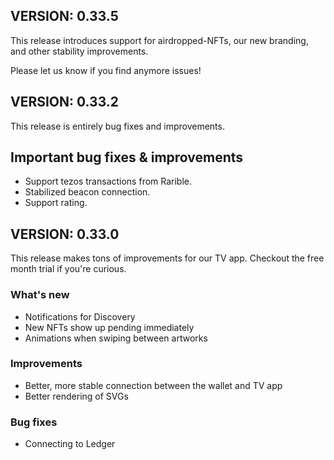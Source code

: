 ## VERSION: 0.33.5
This release introduces support for airdropped-NFTs, our new branding, and other stability improvements. 

Please let us know if you find anymore issues!

## VERSION: 0.33.2
This release is entirely bug fixes and improvements. 

## Important bug fixes & improvements
- Support tezos transactions from Rarible.
- Stabilized beacon connection.
- Support rating.

## VERSION: 0.33.0

This release makes tons of improvements for our TV app. Checkout the free month trial if you're curious. 

### What's new
- Notifications for Discovery
- New NFTs show up pending immediately
- Animations when swiping between artworks

### Improvements
- Better, more stable connection between the wallet and TV app
- Better rendering of SVGs

### Bug fixes
- Connecting to Ledger

